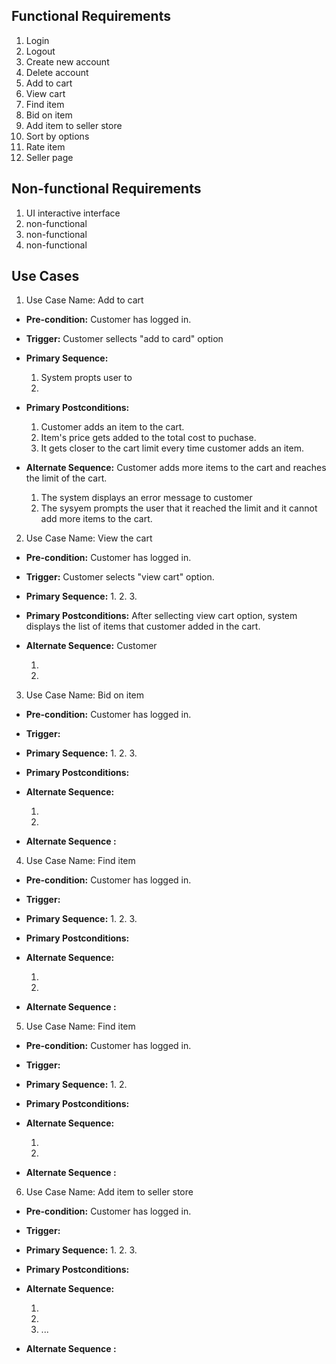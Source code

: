 ## Functional Requirements
1. Login
2. Logout
3. Create new account 
4. Delete account
5. Add to cart
6. View cart
7. Find item
8. Bid on item 
9. Add item to seller store
10. Sort by options
11. Rate item
12. Seller page

## Non-functional Requirements
1. UI interactive interface
2. non-functional
3. non-functional
4. non-functional

## Use Cases
1. Use Case Name:  Add to cart
- **Pre-condition:** <can be a list or short description> Customer has logged in.
- **Trigger:** <can be a list or short description> Customer sellects "add to card" option
- **Primary Sequence:**
  1. System propts user to
  2.
  
- **Primary Postconditions:** <can be a list or short description> 
  1. Customer adds an item to the cart.
  2. Item's price gets added to the total cost to puchase.
  3. It gets closer to the cart limit every time customer adds an item.
- **Alternate Sequence:** <you can have more than one alternate sequence to 
describe multiple issues that may arise>  Customer adds more items to the cart and reaches the limit of the cart.
  
  1. The system displays an error message to customer
  2. The sysyem prompts the user that it reached the limit and it cannot add more items to the cart.

  
2. Use Case Name:  View the cart
- **Pre-condition:** <can be a list or short description> Customer has logged in.
- **Trigger:** <can be a list or short description> Customer selects "view cart" option.
- **Primary Sequence:**
  1.
  2.
  3. 
  
- **Primary Postconditions:** <can be a list or short description> After sellecting view cart option, system displays the list of items that customer added in the cart.
- **Alternate Sequence:** <you can have more than one alternate sequence to 
describe multiple issues that may arise>  Customer 
  
  1. 
  2. 
  
  
  
3. Use Case Name:  Bid on item
- **Pre-condition:** <can be a list or short description> Customer has logged in.
- **Trigger:** <can be a list or short description> 
- **Primary Sequence:**
  1.
  2.
  3. 
  
  
- **Primary Postconditions:** <can be a list or short description> 
- **Alternate Sequence:** <you can have more than one alternate sequence to 
describe multiple issues that may arise>
  
  1. 
  2. 
  
- **Alternate Sequence <optional>:** <you can have more than one alternate sequence
to describe multiple issues that may arise>
  
4. Use Case Name:  Find item
- **Pre-condition:** <can be a list or short description> Customer has logged in.
- **Trigger:** <can be a list or short description> 
- **Primary Sequence:**
  1.
  2.
  3. 
 
  
- **Primary Postconditions:** <can be a list or short description> 
- **Alternate Sequence:** <you can have more than one alternate sequence to 
describe multiple issues that may arise>
  
  1. 
  2. 
  
- **Alternate Sequence <optional>:** <you can have more than one alternate sequence
to describe multiple issues that may arise>
  
5. Use Case Name:  Find item
- **Pre-condition:** <can be a list or short description> Customer has logged in.
- **Trigger:** <can be a list or short description> 
- **Primary Sequence:**
  1.
  2.
  
  
- **Primary Postconditions:** <can be a list or short description> 
- **Alternate Sequence:** <you can have more than one alternate sequence to 
describe multiple issues that may arise>
  
  1. 
  2. 
  
- **Alternate Sequence <optional>:** <you can have more than one alternate sequence
to describe multiple issues that may arise>
  
6. Use Case Name: Add item to seller store 
- **Pre-condition:** <can be a list or short description> Customer has logged in.
- **Trigger:** <can be a list or short description> 
- **Primary Sequence:**
  1.
  2.
  3. 
  
- **Primary Postconditions:** <can be a list or short description> 
- **Alternate Sequence:** <you can have more than one alternate sequence to 
describe multiple issues that may arise>
  
  1. 
  2. 
  3. ...
- **Alternate Sequence <optional>:** <you can have more than one alternate sequence
to describe multiple issues that may arise>
  
